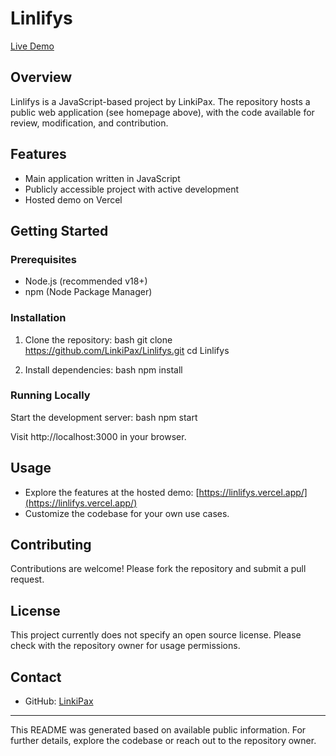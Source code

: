 # Linlifys

[Live Demo](https://linlifys.vercel.app/)

## Overview

Linlifys is a JavaScript-based project by LinkiPax. The repository hosts a public web application (see homepage above), with the code available for review, modification, and contribution.

## Features

- Main application written in JavaScript
- Publicly accessible project with active development
- Hosted demo on Vercel

## Getting Started

### Prerequisites

- Node.js (recommended v18+)
- npm (Node Package Manager)

### Installation

1. Clone the repository:
   bash
   git clone https://github.com/LinkiPax/Linlifys.git
   cd Linlifys
   

2. Install dependencies:
   bash
   npm install
   

### Running Locally

Start the development server:
bash
npm start

Visit http://localhost:3000 in your browser.

## Usage

- Explore the features at the hosted demo: [https://linlifys.vercel.app/](https://linlifys.vercel.app/)
- Customize the codebase for your own use cases.

## Contributing

Contributions are welcome! Please fork the repository and submit a pull request.

## License

This project currently does not specify an open source license. Please check with the repository owner for usage permissions.

## Contact

- GitHub: [LinkiPax](https://github.com/LinkiPax)

---

This README was generated based on available public information. For further details, explore the codebase or reach out to the repository owner.
